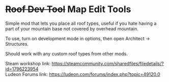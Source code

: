 # ~~Roof Dev Tool~~ Map Edit Tools
Simple mod that lets you place all roof types, useful if you hate having a part of your mountain base not covered by overhead mountain.

To use, turn on development mode in options, then open Architect -> Structures.

Should work with any custom roof types from other mods.

Steam workshop link: https://steamcommunity.com/sharedfiles/filedetails/?id=1796223954  
Ludeon Forums link: https://ludeon.com/forums/index.php?topic=49120.0

